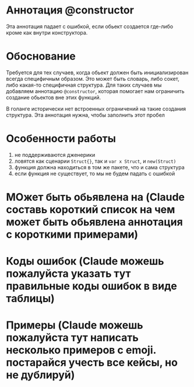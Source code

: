 # Аннотация @constructor

Эта аннотация падает с ошибкой, если обьект создается где-либо кроме как внутри конструктора.

# Обоснование
Требуется для тех случаев, когда обьект должен быть инициализирован
всегда специфичным образом. Это может быть словарь, либо сокет, либо какая-то специфичная структура. Для таких случаев
мы добавляем аннотацию `@constructor`, которая помогает нам ограничить создание обьектов вне этих функций.

В голанге исторически нет встроенных ограничений на такие создания структура. Эта аннотация нужна, чтобы заполнить этот пробел


# Особенности работы
1. не поддерживаются дженерики
2. ловятся как сценарии `Struct{}`, так и `var x Struct`, и `new(Struct)`
3. функция должна находиться в том же пакете, что и сама структура
4. если функция не существует, то мы не будем падать с ошибкой


# МОжет быть обьявлена на (Claude составь короткий список на чем может быть обьявлена аннотация с короткими примерами)

# Коды ошибок (Claude можешь пожалуйста указать тут правильные коды ошибок в виде таблицы)

# Примеры (Claude можешь пожалуйста тут написать несколько примеров с emoji. постарайся учесть все кейсы, но не дублируй)